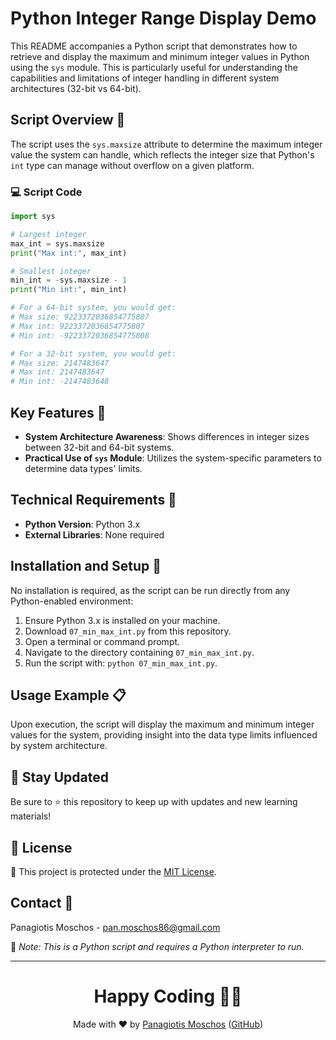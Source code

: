 
# Python Integer Range Display Demo

This README accompanies a Python script that demonstrates how to retrieve and display the maximum and minimum integer values in Python using the `sys` module. This is particularly useful for understanding the capabilities and limitations of integer handling in different system architectures (32-bit vs 64-bit).

## Script Overview 📘

The script uses the `sys.maxsize` attribute to determine the maximum integer value the system can handle, which reflects the integer size that Python's `int` type can manage without overflow on a given platform.

### :computer: Script Code

```python
import sys

# Largest integer 
max_int = sys.maxsize
print("Max int:", max_int)

# Smallest integer 
min_int = -sys.maxsize - 1
print("Min int:", min_int)

# For a 64-bit system, you would get:
# Max size: 9223372036854775807
# Max int: 9223372036854775807
# Min int: -9223372036854775808

# For a 32-bit system, you would get:
# Max size: 2147483647
# Max int: 2147483647
# Min int: -2147483648
```

## Key Features 🌟

- **System Architecture Awareness**: Shows differences in integer sizes between 32-bit and 64-bit systems.
- **Practical Use of `sys` Module**: Utilizes the system-specific parameters to determine data types' limits.

## Technical Requirements 🔧

- **Python Version**: Python 3.x
- **External Libraries**: None required

## Installation and Setup 🚀

No installation is required, as the script can be run directly from any Python-enabled environment:
1. Ensure Python 3.x is installed on your machine.
2. Download `07_min_max_int.py` from this repository.
3. Open a terminal or command prompt.
4. Navigate to the directory containing `07_min_max_int.py`.
5. Run the script with: `python 07_min_max_int.py`.

## Usage Example 📋

Upon execution, the script will display the maximum and minimum integer values for the system, providing insight into the data type limits influenced by system architecture.

## 📢 Stay Updated
Be sure to ⭐ this repository to keep up with updates and new learning materials!

## 📄 License
🔐 This project is protected under the [MIT License](https://mit-license.org/).

## Contact 📧
Panagiotis Moschos - pan.moschos86@gmail.com

🔗 *Note: This is a Python script and requires a Python interpreter to run.*

---
<h1 align="center">Happy Coding 👨‍💻</h1>

<p align="center">
  Made with ❤️ by <a href="https://www.linkedin.com/in/panagiotis-moschos">Panagiotis Moschos</a> (<a href="https://github.com/pmoschos">GitHub</a>)
</p>
